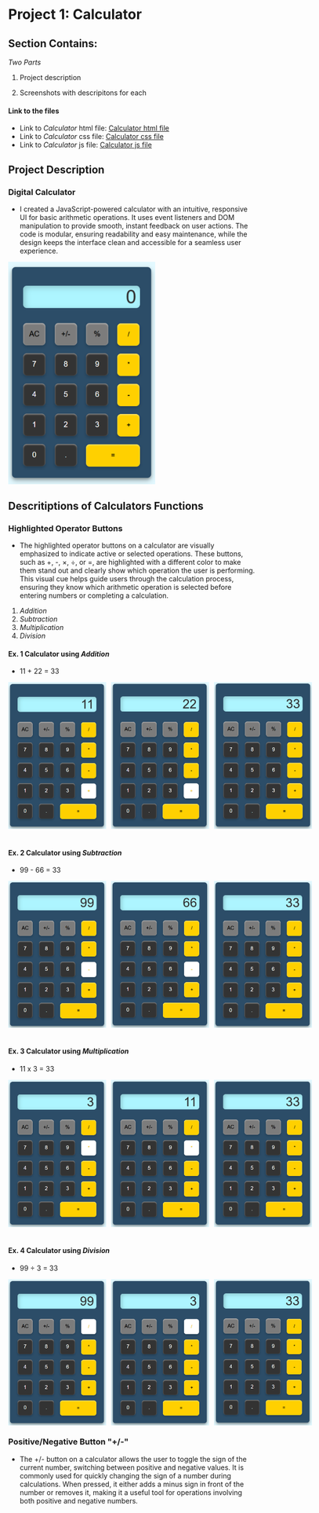 # Project 1: Calculator 

## Section Contains:

*Two Parts*

1. Project description

2. Screenshots with descripitons for each

#### Link to the files

* Link to *Calculator* html file: [Calculator html file](index.html "html file")
* Link to *Calculator* css file: [Calculator css file](style.css "css file")
* Link to *Calculator* js file: [Calculator js file](function.js "js file")

## Project Description

### Digital Calculator

* I created a JavaScript-powered calculator with an intuitive, responsive UI for basic arithmetic operations. It uses event listeners and DOM manipulation to provide smooth, instant feedback on user actions. The code is modular, ensuring readability and easy maintenance, while the design keeps the interface clean and accessible for a seamless user experience.

<img src="img/p1_calculator.PNG" alt="Calculator IMG 1" title="Calculator" width="300" height="auto">

## Descritiptions of Calculators Functions

### Highlighted Operator Buttons

* The highlighted operator buttons on a calculator are visually emphasized to indicate active or selected operations. These buttons, such as +, -, ×, ÷, or =, are highlighted with a different color to make them stand out and clearly show which operation the user is performing. This visual cue helps guide users through the calculation process, ensuring they know which arithmetic operation is selected before entering numbers or completing a calculation.
1. *Addition* 
2. *Subtraction* 
3. *Multiplication* 
4. *Division*

#### Ex. 1 Calculator using *Addition*

* 11 + 22 = 33 

<div style="display: flex; gap: 10px;">
    <img src="img/addition_1.PNG" alt="11" title="11" width="200">
    <img src="img/addition_2.PNG" alt="22" title="22" width="200">
    <img src="img/addition_3.PNG" alt="33" title="33" width="200">    
</div>

# 

#### Ex. 2 Calculator using *Subtraction*

* 99 - 66 = 33

<div style="display: flex; gap: 10px;">
    <img src="img/subtraction_1.PNG" alt="99" title="99" width="200">
    <img src="img/subtraction_2.PNG" alt="66" title="66" width="200">
    <img src="img/subtraction_3.PNG" alt="33" title="33" width="200">    
</div>

#

#### Ex. 3 Calculator using *Multiplication*

* 11 x 3 = 33

<div style="display: flex; gap: 10px;">
    <img src="img/multiplication_1.PNG" alt="11" title="11" width="200">
    <img src="img/multiplication_2.PNG" alt="3" title="3" width="200">
    <img src="img/multiplication_3.PNG" alt="33" title="33" width="200">    
</div>

#

#### Ex. 4 Calculator using *Division*

* 99 ÷ 3 = 33

<div style="display: flex; gap: 10px;">
    <img src="img/division_1.PNG" alt="99" title="99" width="200">
    <img src="img/division_2.PNG" alt="3" title="3" width="200">
    <img src="img/division_3.PNG" alt="33" title="33" width="200">    
</div>


### Positive/Negative Button "+/-"

* The +/- button on a calculator allows the user to toggle the sign of the current number, switching between positive and negative values. It is commonly used for quickly changing the sign of a number during calculations. When pressed, it either adds a minus sign in front of the number or removes it, making it a useful tool for operations involving both positive and negative numbers.








